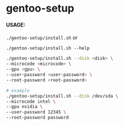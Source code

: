 # gentoo-setup

#### USAGE:
`./gentoo-setup/install.sh` or

`./gentoo-setup/install.sh --help`

```bash
./gentoo-setup/install.sh --disk <disk> \
--microcode <microcode> \
--gpu <gpu> \
--user-password <user-password> \
--root-password <root-password>

# example
./gentoo-setup/install.sh --disk /dev/sda \
--microcode intel \
--gpu nvidia \
--user-password 12345 \
--root-password password
```
